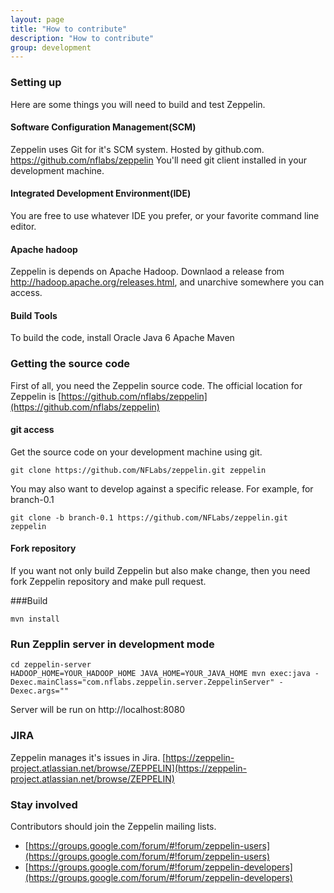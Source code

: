 ```yaml
---
layout: page
title: "How to contribute"
description: "How to contribute"
group: development
---
```



### Setting up
Here are some things you will need to build and test Zeppelin. 

#### Software Configuration Management(SCM)

Zeppelin uses Git for it's SCM system. Hosted by github.com. https://github.com/nflabs/zeppelin You'll need git client installed in your development machine. 

#### Integrated Development Environment(IDE)

You are free to use whatever IDE you prefer, or your favorite command line editor. 

#### Apache hadoop

Zeppelin is depends on Apache Hadoop. Downlaod a release from http://hadoop.apache.org/releases.html, and unarchive somewhere you can access. 

#### Build Tools

To build the code, install
Oracle Java 6
Apache Maven

### Getting the source code
First of all, you need the Zeppelin source code. The official location for Zeppelin is [https://github.com/nflabs/zeppelin](https://github.com/nflabs/zeppelin)

#### git access

Get the source code on your development machine using git.

```
git clone https://github.com/NFLabs/zeppelin.git zeppelin
```

You may also want to develop against a specific release. For example, for branch-0.1

```
git clone -b branch-0.1 https://github.com/NFLabs/zeppelin.git zeppelin
```


#### Fork repository

If you want not only build Zeppelin but also make change, then you need fork Zeppelin repository and make pull request.


###Build

```
mvn install
```

### Run Zepplin server in development mode

```
cd zeppelin-server
HADOOP_HOME=YOUR_HADOOP_HOME JAVA_HOME=YOUR_JAVA_HOME mvn exec:java -Dexec.mainClass="com.nflabs.zeppelin.server.ZeppelinServer" -Dexec.args=""
```

Server will be run on http://localhost:8080

### JIRA
Zeppelin manages it's issues in Jira. [https://zeppelin-project.atlassian.net/browse/ZEPPELIN](https://zeppelin-project.atlassian.net/browse/ZEPPELIN)

### Stay involved
Contributors should join the Zeppelin mailing lists.

* [https://groups.google.com/forum/#!forum/zeppelin-users](https://groups.google.com/forum/#!forum/zeppelin-users)
* [https://groups.google.com/forum/#!forum/zeppelin-developers](https://groups.google.com/forum/#!forum/zeppelin-developers)